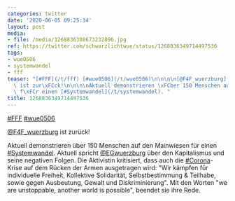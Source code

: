 ```yaml
---
categories: twitter
date: '2020-06-05 09:25:34'
layout: post
media:
- file: /media/1268836308673232896.jpg
ref: https://twitter.com/schwarzlichtwue/status/1268836349714497536
tags:
- wue0506
- systemwandel
- fff
teaser: "[#FFF](/t/fff) [#wue0506](/t/wue0506)\n\n\n\n[@F4F_wuerzburg](https://twitter.com/F4F_wuerzburg)\
  \ ist zur\xFCck!\n\n\n\nAktuell demonstrieren \xFCber 150 Menschen auf den Mainwiesen\
  \ f\xFCr einen [#Systemwandel](/t/systemwandel). "
title: 1268836349714497536
---
```

[#FFF](/t/fff) [#wue0506](/t/wue0506)



[@F4F_wuerzburg](https://twitter.com/F4F_wuerzburg) ist zurück!



Aktuell demonstrieren über 150 Menschen auf den Mainwiesen für einen [#Systemwandel](/t/systemwandel). 
Aktuell spricht [@EGwuerzburg](https://twitter.com/EGwuerzburg) über den Kapitalismus und seine negativen Folgen. Die Aktivistin kritisiert, dass auch die [#Corona](/t/corona)-Krise auf dem Rücken der Armen ausgetragen wird: "Wir kämpfen für individuelle Freiheit, Kollektive Solidarität, Selbstbestimmung &amp; Teilhabe, sowie gegen Ausbeutung, Gewalt und Diskriminierung". Mit den Worten "we are unstoppable, another world is possible", beendet sie ihre Rede.